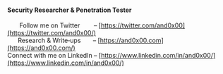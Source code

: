 #### Security Researcher & Penetration Tester

&nbsp;&nbsp;&nbsp;&nbsp;&nbsp;&nbsp;&nbsp;Follow me on Twitter &nbsp;&nbsp;&nbsp;&nbsp;&nbsp;&nbsp;&nbsp;– [https://twitter.com/and0x00](https://twitter.com/and0x00/)  
&nbsp;&nbsp;&nbsp;&nbsp;&nbsp;&nbsp;Research & Write‑ups &nbsp;&nbsp;&nbsp;&nbsp;&nbsp;&nbsp;– [https://and0x00.com](https://and0x00.com/)  
Connect with me on LinkedIn – [https://www.linkedin.com/in/and0x00/](https://www.linkedin.com/in/and0x00/)  
